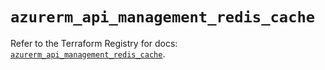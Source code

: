 # `azurerm_api_management_redis_cache`

Refer to the Terraform Registry for docs: [`azurerm_api_management_redis_cache`](https://registry.terraform.io/providers/hashicorp/azurerm/4.38.1/docs/resources/api_management_redis_cache).
